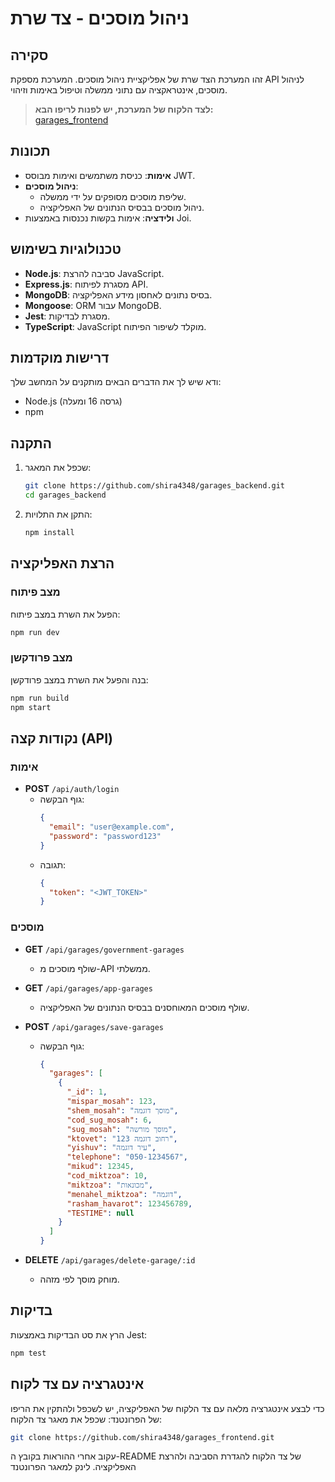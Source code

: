 # ניהול מוסכים - צד שרת

## סקירה
זהו המערכת הצד שרת של אפליקציית ניהול מוסכים. המערכת מספקת API לניהול מוסכים, אינטראקציה עם נתוני ממשלה וטיפול באימות וזיהוי.

> **לצד הלקוח של המערכת, יש לפנות לריפו הבא:**  
> [garages_frontend](https://github.com/shira4348/garages_frontend)


## תכונות
- **אימות**: כניסת משתמשים ואימות מבוסס JWT.
- **ניהול מוסכים**:
  - שליפת מוסכים מסופקים על ידי ממשלה.
  - ניהול מוסכים בבסיס הנתונים של האפליקציה.
- **ולידציה**: אימות בקשות נכנסות באמצעות Joi.

## טכנולוגיות בשימוש
- **Node.js**: סביבה להרצת JavaScript.
- **Express.js**: מסגרת לפיתוח API.
- **MongoDB**: בסיס נתונים לאחסון מידע האפליקציה.
- **Mongoose**: ORM עבור MongoDB.
- **Jest**: מסגרת לבדיקות.
- **TypeScript**: JavaScript מוקלד לשיפור הפיתוח.

## דרישות מוקדמות
ודא שיש לך את הדברים הבאים מותקנים על המחשב שלך:
- Node.js (גרסה 16 ומעלה)
- npm

## התקנה
1. שכפל את המאגר:
   ```bash
   git clone https://github.com/shira4348/garages_backend.git
   cd garages_backend
   ```
2. התקן את התלויות:
   ```bash
   npm install
   ```

## הרצת האפליקציה
### מצב פיתוח
הפעל את השרת במצב פיתוח:
```bash
npm run dev
```

### מצב פרודקשן
בנה והפעל את השרת במצב פרודקשן:
```bash
npm run build
npm start
```

## נקודות קצה (API)
### אימות
- **POST** `/api/auth/login`
  - גוף הבקשה:
    ```json
    {
      "email": "user@example.com",
      "password": "password123"
    }
    ```
  - תגובה:
    ```json
    {
      "token": "<JWT_TOKEN>"
    }
    ```

### מוסכים
- **GET** `/api/garages/government-garages`
  - שולף מוסכים מ-API ממשלתי.

- **GET** `/api/garages/app-garages`
  - שולף מוסכים המאוחסנים בבסיס הנתונים של האפליקציה.

- **POST** `/api/garages/save-garages`
  - גוף הבקשה:
    ```json
    {
      "garages": [
        {
          "_id": 1,
          "mispar_mosah": 123,
          "shem_mosah": "מוסך דוגמה",
          "cod_sug_mosah": 6,
          "sug_mosah": "מוסך מורשה",
          "ktovet": "רחוב דוגמה 123",
          "yishuv": "עיר דוגמה",
          "telephone": "050-1234567",
          "mikud": 12345,
          "cod_miktzoa": 10,
          "miktzoa": "מכונאות",
          "menahel_miktzoa": "דוגמה",
          "rasham_havarot": 123456789,
          "TESTIME": null
        }
      ]
    }
    ```

- **DELETE** `/api/garages/delete-garage/:id`
  - מוחק מוסך לפי מזהה.

## בדיקות
הרץ את סט הבדיקות באמצעות Jest:
```bash
npm test
```

## אינטגרציה עם צד לקוח

כדי לבצע אינטגרציה מלאה עם צד הלקוח של האפליקציה, יש לשכפל ולהתקין את הריפו של הפרונטנד:
שכפל את מאגר צד הלקוח:
```bash
git clone https://github.com/shira4348/garages_frontend.git
```
עקוב אחרי ההוראות בקובץ ה-README של צד הלקוח להגדרת הסביבה ולהרצת האפליקציה.
לינק למאגר הפרונטנד

